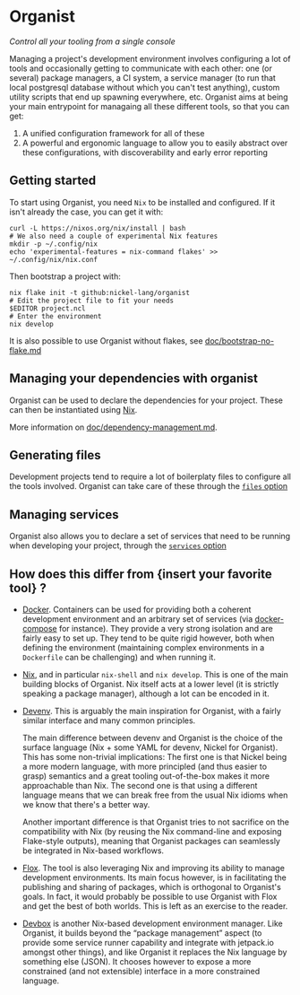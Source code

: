 # Organist

_Control all your tooling from a single console_

Managing a project's development environment involves configuring a lot of tools and occasionally getting to communicate with each other: one (or several) package managers, a CI system, a service manager (to run that local postgresql database without which you can't test anything), custom utility scripts that end up spawning everywhere, etc.
Organist aims at being your main entrypoint for managaing all these different tools, so that you can get:

1. A unified configuration framework for all of these
2. A powerful and ergonomic language to allow you to easily abstract over these configurations, with discoverability and early error reporting

## Getting started

To start using Organist, you need `Nix` to be installed and configured.
If it isn't already the case, you can get it with:

```console
curl -L https://nixos.org/nix/install | bash
# We also need a couple of experimental Nix features
mkdir -p ~/.config/nix
echo 'experimental-features = nix-command flakes' >> ~/.config/nix/nix.conf
```

Then bootstrap a project with:

```console
nix flake init -t github:nickel-lang/organist
# Edit the project file to fit your needs
$EDITOR project.ncl
# Enter the environment
nix develop
```

It is also possible to use Organist without flakes, see [doc/bootstrap-no-flake.md](doc/bootstrap-no-flake.md)

## Managing your dependencies with organist

Organist can be used to declare the dependencies for your project.
These can then be instantiated using [Nix](https://nixos.org/nix).

More information on [doc/dependency-management.md](doc/dependency-management.md).

## Generating files

Development projects tend to require a lot of boilerplaty files to configure
all the tools involved.
Organist can take care of these through the [`files` option](doc/filegen.md)

## Managing services

Organist also allows you to declare a set of services that need to be running when developing your project, through the [`services` option](doc/services.md)

## How does this differ from {insert your favorite tool} ?

- [Docker](https://docs.docker.com/desktop/).
    Containers can be used for providing both a coherent development environment and an arbitrary set of services (via [docker-compose](https://docs.docker.com/compose/) for instance).
    They provide a very strong isolation and are fairly easy to set up.
    They tend to be quite rigid however, both when defining the environment (maintaining complex environments in a `Dockerfile` can be challenging) and when running it.
- [Nix](https://github.com/nixos/nix), and in particular `nix-shell` and `nix develop`.
    This is one of the main building blocks of Organist.
    Nix itself acts at a lower level (it is strictly speaking a package manager), although a lot can be encoded in it.
- [Devenv](https://devenv.sh).
    This is arguably the main inspiration for Organist, with a fairly similar interface and many common principles.

    The main difference between devenv and Organist is the choice of the surface language (Nix + some YAML for devenv, Nickel for Organist).
    This has some non-trivial implications:
    The first one is that Nickel being a more modern language, with more principled (and thus easier to grasp) semantics and a great tooling out-of-the-box makes it more approachable than Nix.
    The second one is that using a different language means that we can break free from the usual Nix idioms when we know that there's a better way.

    Another important difference is that Organist tries to not sacrifice on the compatibility with Nix (by reusing the Nix command-line and exposing Flake-style outputs), meaning that Organist packages can seamlessly be integrated in Nix-based workflows.
- [Flox](https://flox.dev).
    The tool is also leveraging Nix and improving its ability to manage development environments.
    Its main focus however, is in facilitating the publishing and sharing of packages, which is orthogonal to Organist's goals.
    In fact, it would probably be possible to use Organist with Flox and get the best of both worlds.
    This is left as an exercise to the reader.
- [Devbox](https://www.jetpack.io/devbox/) is another Nix-based development environment manager.
    Like Organist, it builds beyond the “package management” aspect (to provide some service runner capability and integrate with jetpack.io amongst other things), and like Organist it replaces the Nix language by something else (JSON).
    It chooses however to expose a more constrained (and not extensible) interface in a more constrained language.
